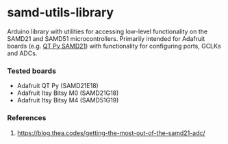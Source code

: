 # samd-utils-library
Arduino library with utilities for accessing low-level functionality on the SAMD21 and SAMD51 microcontrollers. Primarily intended for Adafruit boards (e.g. [QT Py SAMD21](https://learn.adafruit.com/adafruit-qt-py)) with functionality for configuring ports, GCLKs and ADCs.

### Tested boards

* Adafruit QT Py (SAMD21E18)
* Adafruit Itsy Bitsy M0 (SAMD21G18)
* Adafruit Itsy Bitsy M4 (SAMD51G19)

### References

1. https://blog.thea.codes/getting-the-most-out-of-the-samd21-adc/


